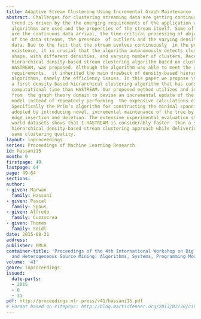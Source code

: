 ```yaml
---
title: Adaptive Stream Clustering Using Incremental Graph Maintenance
abstract: Challenges for clustering streaming data are getting continuously more sophisticated.  This
  trend is driven by the the emerging requirements of the application where those
  algorithms are used and the properties of the stream itself. Some of these properties
  are the continuous data arrival, the time-critical processing of objects, the evolution
  of the data streams, the presence  of outliers and the varying densities of the
  data. Due to the fact that the stream evolves continuously  in the process of its
  existence, it is crucial that the algorithm autonomously detects clusters of  arbitrary
  shape, with different densities, and varying number of clusters. Recently, the first
  hierarchical density-based stream clustering algorithm based on cluster stability,  called
  HASTREAM, was proposed. Although the algorithm was able to meet the above mentioned
  requirements,  it inherited the main drawback of density-based hierarchical clustering
  algorithms, namely the efficiency issues. In this paper we propose \textitI-HASTREAM,
  a first density-based hierarchical clustering algorithm that has considerably less
  computational time than HASTREAM. Our proposed method utilizes and introduces techniques
  from  the graph theory domain to devise an incremental update of the underlying
  model instead of repeatedly performing  the expensive calculations of the huge graph.
  Specifically the Prim’s algorithm for constructing the minimal spanning tree is
  adopted by introducing novel, incremental maintenance of the tree by vertex and
  edge insertion and deletion. The extensive experimental evaluation study on real
  world datasets shows that I-HASTREAM is considerably faster  than a state-of-the-art
  hierarchical density-based stream clustering approach while delivering almost the
  same clustering quality.
layout: inproceedings
series: Proceedings of Machine Learning Research
id: hassani15
month: 0
firstpage: 49
lastpage: 64
page: 49-64
sections: 
author:
- given: Marwan
  family: Hassani
- given: Pascal
  family: Spaus
- given: Alfredo
  family: Cuzzocrea
- given: Thomas
  family: Seidl
date: 2015-08-31
address: 
publisher: PMLR
container-title: 'Proceedings of the 4th International Workshop on Big Data, Streams
  and Heterogeneous Source Mining: Algorithms, Systems, Programming Models and Applications'
volume: '41'
genre: inproceedings
issued:
  date-parts:
  - 2015
  - 8
  - 31
pdf: http://proceedings.mlr.press/v41/hassani15.pdf
# Format based on citeproc: http://blog.martinfenner.org/2013/07/30/citeproc-yaml-for-bibliographies/
---
```

